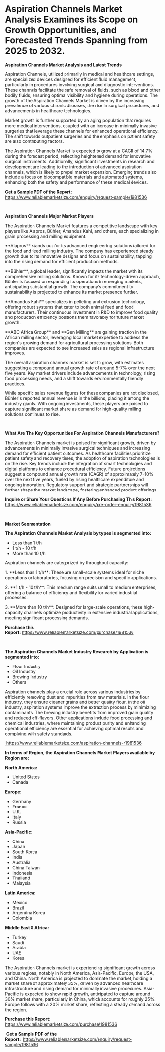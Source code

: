 <p><h1>Aspiration Channels Market Analysis Examines its Scope on Growth Opportunities, and Forecasted Trends Spanning from 2025 to 2032.</h1></p><p><strong>Aspiration Channels Market Analysis and Latest Trends</strong></p>
<p><p>Aspiration Channels, utilized primarily in medical and healthcare settings, are specialized devices designed for efficient fluid management, particularly in procedures involving surgical and diagnostic interventions. These channels facilitate the safe removal of fluids, such as blood and other bodily fluids, ensuring optimal visibility and hygiene during operations. The growth of the Aspiration Channels Market is driven by the increasing prevalence of various chronic diseases, the rise in surgical procedures, and advancements in healthcare technologies.</p><p>Market growth is further supported by an aging population that requires more medical interventions, coupled with an increase in minimally invasive surgeries that leverage these channels for enhanced operational efficiency. The shift towards outpatient surgeries and the emphasis on patient safety are also contributing factors.</p><p>The Aspiration Channels Market is expected to grow at a CAGR of 14.7% during the forecast period, reflecting heightened demand for innovative surgical instruments. Additionally, significant investments in research and development are leading to the introduction of advanced aspiration channels, which is likely to propel market expansion. Emerging trends also include a focus on biocompatible materials and automated systems, enhancing both the safety and performance of these medical devices.</p></p>
<p><strong>Get a Sample PDF of the Report:&nbsp;</strong> <a href="https://www.reliablemarketsize.com/enquiry/request-sample/1981536?utm_campaign=2778&utm_medium=2&utm_source=Github&utm_content=ia&utm_term=12042025&utm_id=aspiration-channels">https://www.reliablemarketsize.com/enquiry/request-sample/1981536</a></p>
<p>&nbsp;</p>
<p><strong>Aspiration Channels Major Market Players</strong></p>
<p><p>The Aspiration Channels Market features a competitive landscape with key players like Alapros, Bühler, Amandus Kahl, and others, each specializing in grain processing and milling equipment. </p><p>**Alapros** stands out for its advanced engineering solutions tailored for the food and feed milling industry. The company has experienced steady growth due to its innovative designs and focus on sustainability, tapping into the rising demand for efficient production methods.</p><p>**Bühler**, a global leader, significantly impacts the market with its comprehensive milling solutions. Known for its technology-driven approach, Bühler is focused on expanding its operations in emerging markets, anticipating substantial growth. The company's commitment to sustainability is projected to enhance its market presence further.</p><p>**Amandus Kahl** specializes in pelleting and extrusion technology, offering robust systems that cater to both animal feed and food manufacturers. Their continuous investment in R&D to improve food quality and production efficiency positions them favorably for future market growth.</p><p>**ABC Africa Group** and **Gen Milling** are gaining traction in the African milling sector, leveraging local market expertise to address the region's growing demand for agricultural processing solutions. Both companies are expected to see increased sales as regional infrastructure improves.</p><p>The overall aspiration channels market is set to grow, with estimates suggesting a compound annual growth rate of around 5-7% over the next five years. Key market drivers include advancements in technology, rising food processing needs, and a shift towards environmentally friendly practices. </p><p>While specific sales revenue figures for these companies are not disclosed, Bühler's reported annual revenue is in the billions, placing it among the industry giants. With ongoing investments, these players are poised to capture significant market share as demand for high-quality milling solutions continues to rise.</p></p>
<p>&nbsp;</p>
<p><strong>What Are The Key Opportunities For Aspiration Channels Manufacturers?</strong></p>
<p><p>The Aspiration Channels market is poised for significant growth, driven by advancements in minimally invasive surgical techniques and increasing demand for efficient patient outcomes. As healthcare facilities prioritize patient safety and recovery times, the adoption of aspiration technologies is on the rise. Key trends include the integration of smart technologies and digital platforms to enhance procedural efficiency. Future projections suggest a compound annual growth rate (CAGR) of approximately 7-10% over the next five years, fueled by rising healthcare expenditure and ongoing innovation. Regulatory support and strategic partnerships will further shape the market landscape, fostering enhanced product offerings.</p></p>
<p><strong>Inquire or Share Your Questions If Any Before Purchasing This Report:</strong> <a href="https://www.reliablemarketsize.com/enquiry/pre-order-enquiry/1981536?utm_campaign=2778&utm_medium=2&utm_source=Github&utm_content=ia&utm_term=12042025&utm_id=aspiration-channels">https://www.reliablemarketsize.com/enquiry/pre-order-enquiry/1981536</a></p>
<p>&nbsp;</p>
<p><strong>Market Segmentation</strong></p>
<p><strong>The Aspiration Channels Market Analysis by types is segmented into:</strong></p>
<p><ul><li>Less than 1 t/h</li><li>1 t/h - 10 t/h</li><li>More than 10 t/h</li></ul></p>
<p><p>Aspiration channels are categorized by throughput capacity: </p><p>1. **Less than 1 t/h**: These are small-scale systems ideal for niche operations or laboratories, focusing on precision and specific applications.</p><p>  </p><p>2. **1 t/h - 10 t/h**: This medium range suits small to medium enterprises, offering a balance of efficiency and flexibility for varied industrial processes.</p><p>3. **More than 10 t/h**: Designed for large-scale operations, these high-capacity channels optimize productivity in extensive industrial applications, meeting significant processing demands.</p></p>
<p><strong>Purchase this Report:&nbsp;</strong><a href="https://www.reliablemarketsize.com/purchase/1981536?utm_campaign=2778&utm_medium=2&utm_source=Github&utm_content=ia&utm_term=12042025&utm_id=aspiration-channels">https://www.reliablemarketsize.com/purchase/1981536</a></p>
<p>&nbsp;</p>
<p><strong>The Aspiration Channels Market Industry Research by Application is segmented into:</strong></p>
<p><ul><li>Flour Industry</li><li>Oil Industry</li><li>Brewing Industry</li><li>Others</li></ul></p>
<p><p>Aspiration channels play a crucial role across various industries by efficiently removing dust and impurities from raw materials. In the flour industry, they ensure cleaner grains and better quality flour. In the oil industry, aspiration systems improve the extraction process by minimizing contaminants. The brewing industry benefits from improved grain quality and reduced off-flavors. Other applications include food processing and chemical industries, where maintaining product purity and enhancing operational efficiency are essential for achieving optimal results and complying with safety standards.</p></p>
<p><a href="https://www.reliablemarketsize.com/aspiration-channels-r1981536?utm_campaign=2778&utm_medium=2&utm_source=Github&utm_content=ia&utm_term=12042025&utm_id=aspiration-channels">&nbsp;https://www.reliablemarketsize.com/aspiration-channels-r1981536</a></p>
<p><strong>In terms of Region, the Aspiration Channels Market Players available by Region are:</strong></p>
<p>
    <p> <strong> North America: </strong>
        <ul>
            <li>United States</li>
            <li>Canada</li>
        </ul>
        </p> 
    <p> <strong> Europe: </strong>
        <ul>
            <li>Germany</li>
            <li>France</li>
            <li>U.K.</li>
            <li>Italy</li>
            <li>Russia</li>
        </ul>
        </p> 
    <p> <strong> Asia-Pacific: </strong>
        <ul>
            <li>China</li>
            <li>Japan</li>
            <li>South Korea</li>
            <li>India</li>
            <li>Australia</li>
            <li>China Taiwan</li>
            <li>Indonesia</li>
            <li>Thailand</li>
            <li>Malaysia</li>
        </ul>
        </p> 
    <p> <strong> Latin America: </strong>
        <ul>
            <li>Mexico</li>
            <li>Brazil</li>
            <li>Argentina Korea</li>
            <li>Colombia</li>
        </ul>
        </p> 
    <p> <strong> Middle East & Africa: </strong>
        <ul>
            <li>Turkey</li>
            <li>Saudi</li>
            <li>Arabia</li>
            <li>UAE</li>
            <li>Korea</li>
        </ul>
    </p>
    </p>
<p><p>The Aspiration Channels market is experiencing significant growth across various regions, notably in North America, Asia-Pacific, Europe, the USA, and China. North America is projected to dominate the market, holding a market share of approximately 35%, driven by advanced healthcare infrastructure and rising demand for minimally invasive procedures. Asia-Pacific is expected to show rapid growth, anticipated to capture around 30% market share, particularly in China, which accounts for roughly 25%. Europe follows with a 20% market share, reflecting a steady demand across the region.</p></p>
<p><strong>Purchase this Report: </strong><a href="https://www.reliablemarketsize.com/purchase/1981536?utm_campaign=2778&utm_medium=2&utm_source=Github&utm_content=ia&utm_term=12042025&utm_id=aspiration-channels">https://www.reliablemarketsize.com/purchase/1981536</a></p>
<p>&nbsp;<strong>Get a Sample PDF of the Report:&nbsp;&nbsp;</strong><a href="https://www.reliablemarketsize.com/enquiry/request-sample/1981536?utm_campaign=2778&utm_medium=2&utm_source=Github&utm_content=ia&utm_term=12042025&utm_id=aspiration-channels">https://www.reliablemarketsize.com/enquiry/request-sample/1981536</a></p>
<p><strong></strong></p>
<p><p></p><p></p><p></p></p>